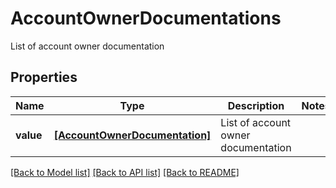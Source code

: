 # AccountOwnerDocumentations

List of account owner documentation

## Properties
Name | Type | Description | Notes
------------ | ------------- | ------------- | -------------
**value** | [**[AccountOwnerDocumentation]**](AccountOwnerDocumentation.md) | List of account owner documentation | 

[[Back to Model list]](../README.md#documentation-for-models) [[Back to API list]](../README.md#documentation-for-api-endpoints) [[Back to README]](../README.md)


